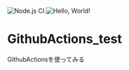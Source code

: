 ![Node.js CI](https://github.com/Megafriday/GithubActions_test/workflows/Node.js%20CI/badge.svg)
![Hello, World!](https://github.com/Megafriday/GithubActions_test/workflows/Hello,%20World!/badge.svg)

# GithubActions_test
GithubActionsを使ってみる
